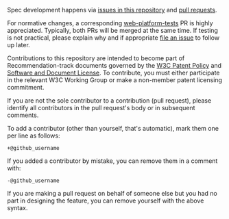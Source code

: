 Spec development happens via [issues in this repository](https://github.com/w3c/geolocation-api/issues) and [pull requests](https://github.com/w3c/geolocation-api/pulls). 

For normative changes, a corresponding [web-platform-tests](https://github.com/web-platform-tests/wpt) PR is highly appreciated. Typically, both PRs will be merged at the same time. If testing is not practical, please explain why and if appropriate [file an issue](https://github.com/web-platform-tests/wpt/issues/new) to follow up later.

Contributions to this repository are intended to become part of Recommendation-track documents
governed by the [W3C Patent Policy](http://www.w3.org/Consortium/Patent-Policy-20040205/) and
[Software and Document License](http://www.w3.org/Consortium/Legal/copyright-software). To contribute, you must
either participate in the relevant W3C Working Group or make a non-member patent licensing
commitment.

If you are not the sole contributor to a contribution (pull request), please identify all
contributors in the pull request's body or in subsequent comments.

 To add a contributor (other than yourself, that's automatic), mark them one per line as follows:

 ```
 +@github_username
 ```

 If you added a contributor by mistake, you can remove them in a comment with:

 ```
 -@github_username
 ```

 If you are making a pull request on behalf of someone else but you had no part in designing the
 feature, you can remove yourself with the above syntax.
